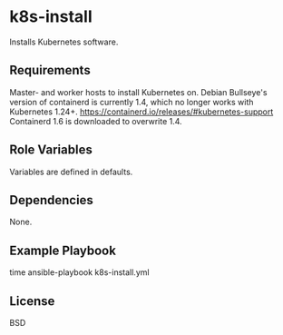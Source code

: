 k8s-install
=========

Installs Kubernetes software.

Requirements
------------

Master- and worker hosts to install Kubernetes on.
Debian Bullseye's version of containerd is currently 1.4, which no longer works with Kubernetes 1.24+.
https://containerd.io/releases/#kubernetes-support
Containerd 1.6 is downloaded to overwrite 1.4.

Role Variables
--------------

Variables are defined in defaults.

Dependencies
------------

None.

Example Playbook
----------------

time ansible-playbook k8s-install.yml

License
-------

BSD
